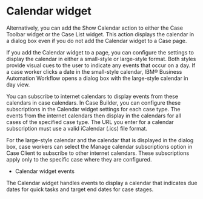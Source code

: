 # Calendar widget

Alternatively, you can add the Show Calendar action to either the Case
Toolbar widget or the Case List widget. This action displays the calendar in a dialog box even if
you do not add the Calendar widget to a Case page.

If you add the Calendar widget to a page, you can configure the settings to display the calendar
in either a small-style or large-style format. Both styles provide visual cues to the user to
indicate any events that occur on a day. If a case worker clicks a date in the small-style calendar,
IBM® Business Automation
Workflow opens a dialog box with the large-style calendar in day
view.

You can subscribe to internet calendars to display events from these calendars in case calendars.
In Case Builder, you can configure these subscriptions in the
Calendar widget settings for each case type. The events from the internet calendars then display in
the calendars for all cases of the specified case type. The URL you enter for a calendar
subscription must use a valid iCalendar (.ics) file format.

For the large-style calendar and the calendar that is displayed in the dialog box, case workers
can select the Manage calendar subscriptions option in Case Client to subscribe to other internet calendars. These subscriptions
apply only to the specific case where they are configured.

- Calendar widget events

The Calendar widget handles events to display a calendar that indicates due dates for quick tasks and target end dates for case stages.